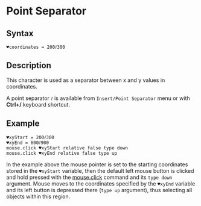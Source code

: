 # Point Separator

## Syntax

```G1ANT
♥coordinates = 200⫽300
```

## Description

This character is used as a separator between x and y values in coordinates.

A point separator `⫽` is available from `Insert/Point Separator` menu or with **Ctrl+/** keyboard shortcut.

## Example

```G1ANT
♥xyStart = 200⫽300
♥xyEnd = 600⫽900
mouse.click ♥xyStart relative false type down
mouse.click ♥xyEnd relative false type up
```

In the example above the mouse pointer is set to the starting coordinates stored in the `♥xyStart` variable, then the default left mouse button is clicked and hold pressed with the [mouse.click](](https://manual.g1ant.com/link/G1ANT.Language/G1ANT.Addon.Core/Commands/MouseClickCommand.md)) command and its `type down` argument. Mouse moves to the coordinates specified by the `♥xyEnd` variable and its left button is depressed there (`type up` argument), thus selecting all objects within this region.